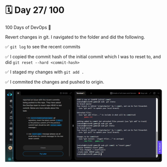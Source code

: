 # 🗓️ Day 27/ 100
100 Days of DevOps 🚀 

Revert changes in git. I navigated to the folder and did the following.

✅ `git log` to see the recent commits

✅ I copied the commit hash of the initial commit which I was to reset to, and did `git reset --hard <commit-hash>`

✅ I staged my changes with `git add .`

✅ I commited the changes and pushed to origin.

![alt text](<images/day-27 2025-09-17 133836.png>)